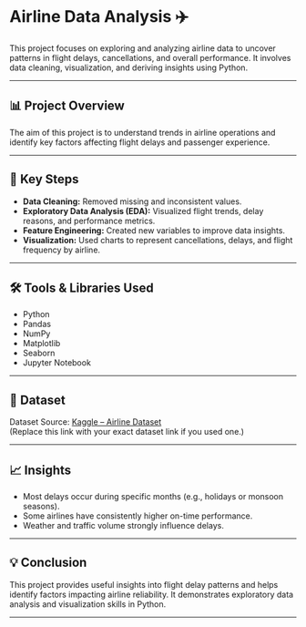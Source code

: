 # Airline Data Analysis ✈️

This project focuses on exploring and analyzing airline data to uncover patterns in flight delays, cancellations, and overall performance. It involves data cleaning, visualization, and deriving insights using Python.

---

## 📊 Project Overview
The aim of this project is to understand trends in airline operations and identify key factors affecting flight delays and passenger experience.

---

## 🧠 Key Steps
- **Data Cleaning:** Removed missing and inconsistent values.
- **Exploratory Data Analysis (EDA):** Visualized flight trends, delay reasons, and performance metrics.
- **Feature Engineering:** Created new variables to improve data insights.
- **Visualization:** Used charts to represent cancellations, delays, and flight frequency by airline.

---

## 🛠️ Tools & Libraries Used
- Python
- Pandas
- NumPy
- Matplotlib
- Seaborn
- Jupyter Notebook

---

## 📂 Dataset
Dataset Source: [Kaggle – Airline Dataset](https://www.kaggle.com/)  
(Replace this link with your exact dataset link if you used one.)

---

## 📈 Insights
- Most delays occur during specific months (e.g., holidays or monsoon seasons).
- Some airlines have consistently higher on-time performance.
- Weather and traffic volume strongly influence delays.

---

## 💡 Conclusion
This project provides useful insights into flight delay patterns and helps identify factors impacting airline reliability. It demonstrates exploratory data analysis and visualization skills in Python.

---


